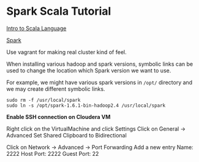 # Spark Scala Tutorial

[Intro to Scala Language](tutorial/scala.md)

[Spark](spark/spark.md)

Use vagrant for making real cluster kind of feel.

When installing various hadoop and spark versions, symbolic links can be used to change the location which Spark version we want to use.

For example, we might have various spark versions in `/opt/` directory and we may create different symbolic links.

```shell
sudo rm -f /usr/local/spark
sudo ln -s /opt/spark-1.6.1-bin-hadoop2.4 /usr/local/spark
```

**Enable SSH connection on Cloudera VM**

Right click on the VirtualMachine and click Settings
Click on General -> Advanced
Set Shared Clipboard to Bidirectional

Click on Network -> Advanced -> Port Forwarding
Add a new entry
Name: 2222
Host Port: 2222
Guest Port: 22